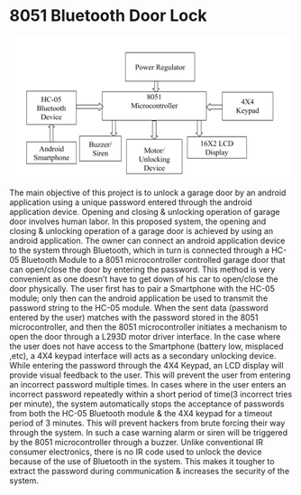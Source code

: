 # 8051 Bluetooth Door Lock

![Block Diagram](/Documentation/Block%20Diagram.PNG?raw=true "Block Diagram")

The  main objective of this project is to unlock a garage door by an android application using a unique password entered through the android application device. Opening and closing & unlocking operation of garage door involves human labor. In this proposed system, the opening and closing & unlocking operation of a garage door is achieved by using an android application. The owner can connect an android application device to the system through Bluetooth, which in turn is connected through a HC-05 Bluetooth Module to a 8051 microcontroller controlled garage door that can open/close the door by entering the password. This method is very
convenient as one doesn’t have to get down of his car to open/close the door physically.
The user first has to pair a Smartphone with the HC-05 module; only then can the android application be used to transmit the password string to the HC-05 module. When the sent data (password entered by the user) matches with the password stored in the 8051 microcontroller, and then the 8051 microcontroller initiates a mechanism to open the door through a L293D motor driver interface.
In the case where the user does not have access to the Smartphone (battery low,  misplaced ,etc), a 4X4 keypad interface will acts as a secondary unlocking device. While entering the password through the 4X4 Keypad, an LCD display will provide visual feedback to the user. This will prevent the user from entering an incorrect password multiple times.
In cases where in the user enters an incorrect password repeatedly within a short period of time(3 incorrect tries per minute), the system automatically stops the acceptance of passwords from both the HC-05 Bluetooth module & the 4X4 keypad for a timeout period of 3 minutes. This will prevent hackers from brute forcing their way through the system. In such a case warning alarm or siren will be triggered by the 8051 microcontroller through a buzzer.
Unlike conventional IR consumer electronics, there is no IR code used to unlock the device because of the use of Bluetooth in the system. This makes it tougher to extract the password during communication & increases the security of the system.


